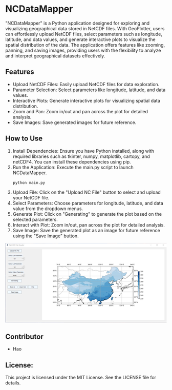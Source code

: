 # NCDataMapper

 "NCDataMapper" is a Python application designed for exploring and visualizing geographical data stored in NetCDF files. With GeoPlotter, users can effortlessly upload NetCDF files, select parameters such as longitude, latitude, and data values, and generate interactive plots to visualize the spatial distribution of the data. The application offers features like zooming, panning, and saving images, providing users with the flexibility to analyze and interpret geographical datasets effectively. 

## Features

- Upload NetCDF Files: Easily upload NetCDF files for data exploration.
- Parameter Selection: Select parameters like longitude, latitude, and data values.
- Interactive Plots: Generate interactive plots for visualizing spatial data distribution.
- Zoom and Pan: Zoom in/out and pan across the plot for detailed analysis.
- Save Images: Save generated images for future reference.

## How to Use

1. Install Dependencies: Ensure you have Python installed, along with required libraries such as tkinter, numpy, matplotlib, cartopy, and netCDF4. You can install these dependencies using pip.
2. Run the Application: Execute the main.py script to launch NCDataMapper.
   ```
   python main.py
   ```
3. Upload File: Click on the "Upload NC File" button to select and upload your NetCDF file.
4. Select Parameters: Choose parameters for longitude, latitude, and data value from the dropdown menus.
5. Generate Plot: Click on "Generating" to generate the plot based on the selected parameters.
6. Interact with Plot: Zoom in/out, pan across the plot for detailed analysis.
7. Save Image: Save the generated plot as an image for future reference using the "Save Image" button.

![example image](https://github.com/769399481/NCDataMapper/blob/main/example.png)

## Contributor

- Hao

## License:
This project is licensed under the MIT License. See the LICENSE file for details.
